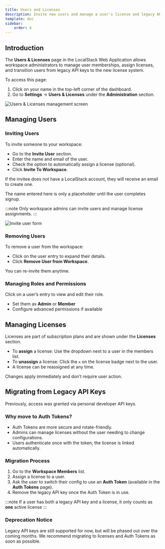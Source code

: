 ```yaml
---
title: Users and Licenses
description: Invite new users and manage a user's license and legacy API key.
template: doc
sidebar:
    order: 4
---
```


## Introduction

The **Users & Licenses** page in the LocalStack Web Application allows workspace administrators to manage user memberships, assign licenses, and transition users from legacy API keys to the new license system.

To access this page:
1. Click on your name in the top-left corner of the dashboard.
2. Go to **Settings** → **Users & Licenses** under the **Administration** section.

![Users & Licenses management screen](/images/aws/users-licenses-page.png)

## Managing Users

### Inviting Users

To invite someone to your workspace:

- Go to the **Invite User** section.
- Enter the name and email of the user.
- Check the option to automatically assign a license (optional).
- Click **Invite To Workspace**.

If the invitee does not have a LocalStack account, they will receive an email to create one.

The name entered here is only a placeholder until the user completes signup.

:::note
Only workspace admins can invite users and manage license assignments.
:::

![Invite user form](/images/aws/invite-user.png)

### Removing Users

To remove a user from the workspace:

- Click on the user entry to expand their details.
- Click **Remove User from Workspace**.

You can re-invite them anytime.

### Managing Roles and Permissions

Click on a user’s entry to view and edit their role.

- Set them as **Admin** or **Member**
- Configure advanced permissions if available

## Managing Licenses

Licenses are part of subscription plans and are shown under the **Licenses** section.

- To **assign** a license: Use the dropdown next to a user in the members list.
- To **unassign** a license: Click the `x` on the license badge next to the user.
- A license can be reassigned at any time.

Changes apply immediately and don’t require user action.

## Migrating from Legacy API Keys

Previously, access was granted via personal developer API keys.

### Why move to Auth Tokens?

- Auth Tokens are more secure and rotate-friendly.
- Admins can manage licenses without the user needing to change configurations.
- Users authenticate once with the token; the license is linked automatically.

### Migration Process

1. Go to the **Workspace Members** list.
2. Assign a license to a user.
3. Ask the user to switch their config to use an **Auth Token** (available in the **Auth Tokens** page).
4. Remove the legacy API key once the Auth Token is in use.

:::note
If a user has both a legacy API key and a license, it only counts as **one** active license
:::

### Deprecation Notice

Legacy API keys are still supported for now, but will be phased out over the coming months.
We recommend migrating to licenses and Auth Tokens as soon as possible.